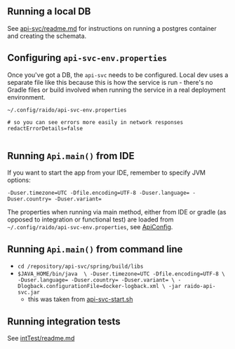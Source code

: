 
## Running a local DB

See [api-svc/readme.md](../readme.md) for instructions on running a postgres 
container and creating the schemata.


## Configuring `api-svc-env.properties`

Once you've got a DB, the `api-svc` needs to be configured.
Local dev uses a separate file like this because this is how the service is 
run - there's no Gradle files or build involved when running the service in 
a real deployment environment. 

`~/.config/raido/api-svc-env.properties`
```properties
# so you can see errors more easily in network responses
redactErrorDetails=false


```


## Running `Api.main()` from IDE

If you want to start the app from your IDE, remember to specify JVM options:

`-Duser.timezone=UTC -Dfile.encoding=UTF-8 -Duser.language= -Duser.country= -Duser.variant=`

The properties when running via main method, either from IDE or gradle (as
opposed to integration or functional test) are loaded from
`~/.config/raido/api-svc-env.properties`, see
[ApiConfig](./src/main/java/raido/apisvc/spring/config/ApiConfig.java).


## Running `Api.main()` from command line

* `cd /repository/api-svc/spring/build/libs`
* `$JAVA_HOME/bin/java  \
  -Duser.timezone=UTC -Dfile.encoding=UTF-8 \
  -Duser.language= -Duser.country= -Duser.variant= \
  -Dlogback.configurationFile=docker-logback.xml \
  -jar raido-api-svc.jar`
  * this was taken from [api-svc-start.sh](../docker/ecs/src/main/docker/script/api-svc-start.sh)

## Running integration tests

See [intTest/readme.md](./src/intTest/readme.md)


